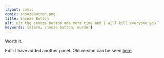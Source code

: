 ```yaml
---
layout: comic
comic: snoozebutton.png
title: Snooze Button
alt: Hit the snooze button one more time and I will kill everyone you love.
keywords: [alarm, snooze button, murder]
---
```


Worth it.

Edit: I have added another panel. 
Old version can be seen [here](https://lolnein.com/comics/snoozebuttonold.png).

